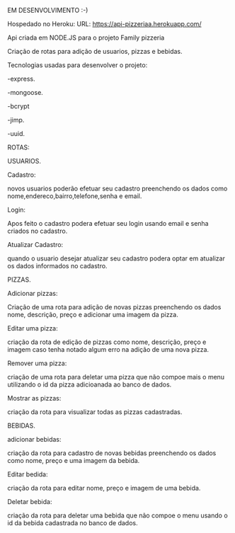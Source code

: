EM DESENVOLVIMENTO :-)

Hospedado no Heroku: URL: https://api-pizzeriaa.herokuapp.com/

Api criada em NODE.JS para o projeto Family pizzeria

Criação de rotas para adição de usuarios, pizzas e bebidas.

Tecnologias usadas para desenvolver o projeto:

-express.

-mongoose.

-bcrypt

-jimp.

-uuid.

ROTAS:

USUARIOS.

Cadastro:

novos usuarios poderão efetuar seu cadastro preenchendo os dados como nome,endereco,bairro,telefone,senha e email.

Login:

Apos feito o cadastro podera efetuar seu login usando email e senha criados no cadastro.

Atualizar Cadastro:

quando o usuario desejar atualizar seu cadastro podera optar em atualizar os dados informados no cadastro.

PIZZAS.

Adicionar pizzas:

Criação de uma rota para adição de novas pizzas preenchendo os dados nome, descrição, preço e adicionar uma imagem da pizza.

Editar uma pizza:

criação da rota de edição de pizzas como nome, descrição, preço e imagem caso tenha notado algum erro na adição de uma nova pizza.

Remover uma pizza:

criação de uma rota para deletar uma pizza que não compoe mais o menu utilizando o id da pizza adicioanada ao banco de dados.

Mostrar as pizzas:

criação da rota para visualizar todas as pizzas cadastradas.

BEBIDAS.

adicionar bebidas:

criação da rota para cadastro de novas bebidas preenchendo os dados como nome, preço e uma imagem da bebida.

Editar bedida:

criação da rota para editar nome, preço e imagem de uma bebida.

Deletar bebida:

criação da rota para deletar uma bebida que não compoe o menu usando o id da bebida cadastrada no banco de dados.
